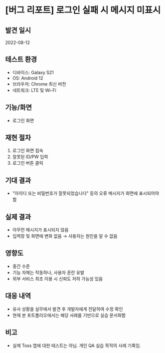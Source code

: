# [버그 리포트] 로그인 실패 시 메시지 미표시

## 발견 일시
2022-08-12

## 테스트 환경
- 디바이스: Galaxy S21
- OS: Android 12
- 브라우저: Chrome 최신 버전
- 네트워크: LTE 및 Wi-Fi

## 기능/화면
- 로그인 화면

## 재현 절차
1. 로그인 화면 접속
2. 잘못된 ID/PW 입력
3. 로그인 버튼 클릭

## 기대 결과
- "아이디 또는 비밀번호가 잘못되었습니다" 등의 오류 메시지가 화면에 표시되어야 함

## 실제 결과
- 아무런 메시지가 표시되지 않음
- 입력창 및 화면에 변화 없음 → 사용자는 원인을 알 수 없음

## 영향도
- 중간 수준  
- 기능 자체는 작동하나, 사용자 혼란 유발  
- 외부 서비스 최초 이용 시 신뢰도 저하 가능성 있음

## 대응 내역
- 유사 상황을 실무에서 발견 후 개발자에게 전달하여 수정 확인
- 현재 본 포트폴리오에서는 해당 사례를 기반으로 실습 문서화함

## 비고
- 실제 Toss 앱에 대한 테스트는 아님. 개인 QA 실습 목적의 사례 기록임.

